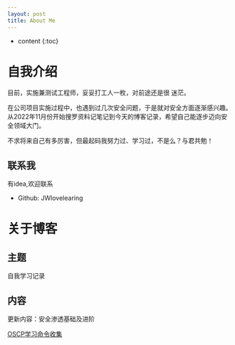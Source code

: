 ```yaml
---
layout: post
title: About Me
---
```


* content
{:toc}

# 自我介绍

目前，实施兼测试工程师，妥妥打工人一枚，对前途还是很
迷茫。

在公司项目实施过程中，也遇到过几次安全问题，于是就对安全方面逐渐感兴趣。从2022年11月份开始搜罗资料记笔记到今天的博客记录，希望自己能逐步迈向安全领域大门。

不求将来自己有多厉害，但最起码我努力过、学习过，不是么？与君共勉！

## 联系我

有idea,欢迎联系

 * Github: JWlovelearing

# 关于博客

## 主题

自我学习记录

## 内容

更新内容：安全渗透基础及进阶

[OSCP学习命令收集](https://docs.qq.com/doc/DRnhZYlVzQllGaWxV)



